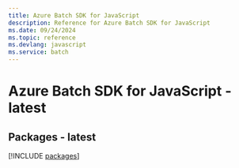 ```yaml
---
title: Azure Batch SDK for JavaScript
description: Reference for Azure Batch SDK for JavaScript
ms.date: 09/24/2024
ms.topic: reference
ms.devlang: javascript
ms.service: batch
---
```

# Azure Batch SDK for JavaScript - latest
## Packages - latest
[!INCLUDE [packages](batch-index.md)]